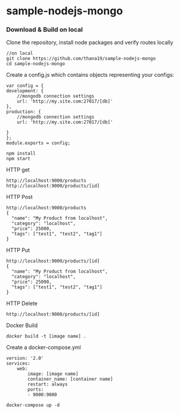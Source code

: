 # sample-nodejs-mongo
### Download & Build on local

Clone the repository, install node packages and verify routes locally

```
//on local 
git clone https://github.com/thana19/sample-nodejs-mongo
cd sample-nodejs-mongo
```

Create a config.js which contains objects representing your configs:
```
var config = {
development: {
    //mongodb connection settings
    url: 'http://my.site.com:27017/[db]'
},
production: {
    //mongodb connection settings
    url: 'http://my.site.com:27017/[db]'
    
}
};
module.exports = config;

```

```
npm install
npm start
```

HTTP get
```
http://localhost:9000/products
http://localhost:9000/products/[id]

```
HTTP Post
```
http://localhost:9000/products
{
  "name": "My Product from localhost",
  "category": "localhost",
  "price": 25000,
  "tags": ["test1", "test2", "tag1"]
}
```
HTTP Put
```
http://localhost:9000/products/[id]
{
  "name": "My Product from localhost",
  "category": "localhost",
  "price": 25000,
  "tags": ["test1", "test2", "tag1"]
}
```
HTTP Delete
```
http://localhost:9000/products/[id]
```
Docker Build
```
docker build -t [image name] .
```

Create a docker-compose.yml
```
version: '2.0'
services: 
    web:
        image: [image name]
        container_name: [container name]
        restart: always
        ports: 
        - 9000:9000
```


```
docker-compose up -d
```